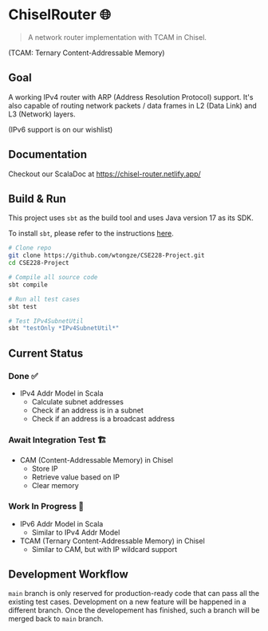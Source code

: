 # ChiselRouter 🌐

> A network router implementation with TCAM in Chisel.

(TCAM: Ternary Content-Addressable Memory)

## Goal
A working IPv4 router with ARP (Address Resolution Protocol) support. It's also
capable of routing network packets / data frames in L2 (Data Link) and L3 (Network)
layers.

(IPv6 support is on our wishlist)

## Documentation
Checkout our ScalaDoc at <https://chisel-router.netlify.app/>

## Build & Run

This project uses `sbt` as the build tool and uses Java version 17 as its SDK. 


To install `sbt`, please refer to the instructions [here](https://www.scala-sbt.org/1.x/docs/Setup.html).

```bash
# Clone repo
git clone https://github.com/wtongze/CSE228-Project.git
cd CSE228-Project

# Compile all source code
sbt compile

# Run all test cases
sbt test

# Test IPv4SubnetUtil
sbt "testOnly *IPv4SubnetUtil*"
```

## Current Status

### Done ✅
- IPv4 Addr Model in Scala
  - Calculate subnet addresses
  - Check if an address is in a subnet
  - Check if an address is a broadcast address

### Await Integration Test 🏗
- CAM (Content-Addressable Memory) in Chisel
  - Store IP
  - Retrieve value based on IP
  - Clear memory

### Work In Progress 🚧
- IPv6 Addr Model in Scala
  - Similar to IPv4 Addr Model
- TCAM (Ternary Content-Addressable Memory) in Chisel
  - Similar to CAM, but with IP wildcard support

## Development Workflow
`main` branch is only reserved for production-ready code that can pass all the existing test
cases. Development on a new feature will be happened in a different branch. Once the developement
has finished, such a branch will be merged back to `main` branch.

